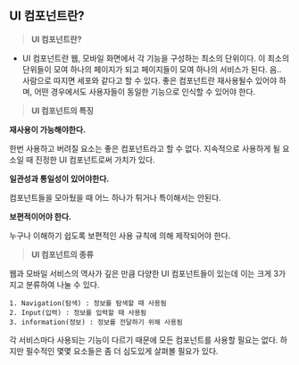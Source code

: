 UI 컴포넌트란?
---
> **UI 컴포넌트란?**
> 
- UI 컴포넌트란 웹, 모바일 화면에서 각 기능을 구성하는 최소의 단위이다. 이 최소의 단위들이 모여 하나의 페이지가 되고 페이지들이 모여 하나의 서비스가 된다.  음.. 사람으로 따지면 세포와 같다고 할 수 있다. 좋은 컴포넌트란 재사용될수 있어야 하며, 어떤 경우에서도 사용자들이 동일한 기능으로 인식할 수 있어야 한다.

> **UI 컴포넌트의 특징**
> 

**재사용이 가능해야한다.**

한번 사용하고 버려질 요소는 좋은 컴포넌트라고 할 수 없다. 지속적으로 사용하게 될 요소일 때 진정한 UI 컴포넌트로써 가치가 있다.

**일관성과 통일성이 있어야한다.**

컴포넌트들을 모아뒀을 때 어느 하나가 튀거나 특이해서는 안된다.

**보편적이어야 한다.**

누구나 이해하기 쉽도록 보편적인 사용 규칙에 의해 제작되어야 한다.

> **UI 컴포넌트의 종류**
> 

웹과 모바일 서비스의 역사가 깊은 만큼 다양한 UI 컴포넌트들이 있는데 이는 크게 3가지고 분류하여 나눌 수 있다.

```
1. Navigation(탐색) : 정보를 탐색할 때 사용됨
2. Input(입력) : 정보를 입력할 때 사용됨
3. information(정보) : 정보를 전달하기 위해 사용됨
```

각 서비스마다 사용되는 기능이 다르기 때문에 모든 컴포넌트를 사용할 필요는 없다. 하지만 필수적인 몇몇 요소들은 좀 더 심도있게 살펴볼 필요가 있다.